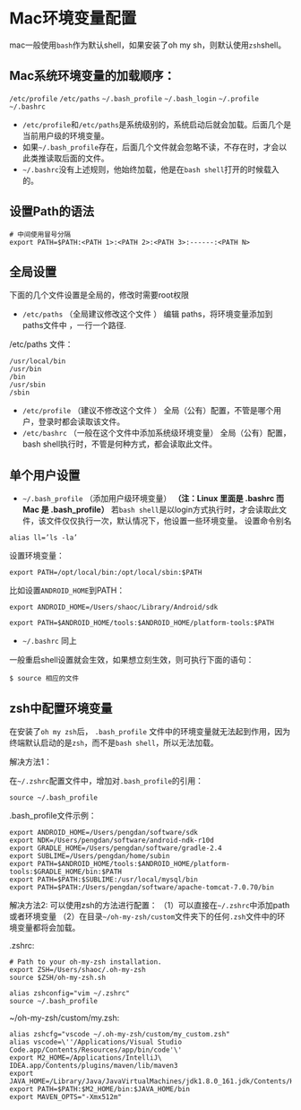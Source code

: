 # Mac环境变量配置

mac一般使用`bash`作为默认shell，如果安装了oh my sh，则默认使用`zsh`shell。

## Mac系统环境变量的加载顺序：

`/etc/profile`
`/etc/paths`
`~/.bash_profile`
`~/.bash_login`
`~/.profile`
`~/.bashrc`

- `/etc/profile`和`/etc/paths`是系统级别的，系统启动后就会加载。后面几个是当前用户级的环境变量。
- 如果`~/.bash_profile`存在，后面几个文件就会忽略不读，不存在时，才会以此类推读取后面的文件。
- `~/.bashrc`没有上述规则，他始终加载，他是在`bash shell`打开的时候载入的。

## 设置Path的语法

```
# 中间使用冒号分隔
export PATH=$PATH:<PATH 1>:<PATH 2>:<PATH 3>:------:<PATH N>
```

## 全局设置

下面的几个文件设置是全局的，修改时需要root权限

- `/etc/paths` （全局建议修改这个文件 ）
  编辑 paths，将环境变量添加到 paths文件中 ，一行一个路径.

/etc/paths 文件：

```
/usr/local/bin
/usr/bin
/bin
/usr/sbin
/sbin
```

- `/etc/profile` （建议不修改这个文件 ）
  全局（公有）配置，不管是哪个用户，登录时都会读取该文件。
- `/etc/bashrc` （一般在这个文件中添加系统级环境变量）
  全局（公有）配置，bash shell执行时，不管是何种方式，都会读取此文件。

## 单个用户设置

- `~/.bash_profile` （添加用户级环境变量）
  **（注：Linux 里面是 .bashrc 而 Mac 是 .bash_profile）**
  若`bash shell`是以login方式执行时，才会读取此文件，该文件仅仅执行一次，默认情况下，他设置一些环境变量。
  设置命令别名

```
alias ll=’ls -la’
```

设置环境变量：

```
export PATH=/opt/local/bin:/opt/local/sbin:$PATH
```

比如设置`ANDROID_HOME`到PATH：

```
export ANDROID_HOME=/Users/shaoc/Library/Android/sdk

export PATH=$ANDROID_HOME/tools:$ANDROID_HOME/platform-tools:$PATH
```

- `~/.bashrc` 同上

一般重启shell设置就会生效，如果想立刻生效，则可执行下面的语句：

```
$ source 相应的文件
```

## zsh中配置环境变量

在安装了`oh my zsh`后， `.bash_profile` 文件中的环境变量就无法起到作用，因为终端默认启动的是`zsh`，而不是`bash shell`，所以无法加载。

解决方法1：

在`~/.zshrc`配置文件中，增加对`.bash_profile`的引用：

```
source ~/.bash_profile
```

.bash_profile文件示例：

```
export ANDROID_HOME=/Users/pengdan/software/sdk
export NDK=/Users/pengdan/software/android-ndk-r10d
export GRADLE_HOME=/Users/pengdan/software/gradle-2.4
export SUBLIME=/Users/pengdan/home/subin
export PATH=$ANDROID_HOME/tools:$ANDROID_HOME/platform-tools:$GRADLE_HOME/bin:$PATH
export PATH=$PATH:$SUBLIME:/usr/local/mysql/bin
export PATH=$PATH:/Users/pengdan/software/apache-tomcat-7.0.70/bin
```

解决方法2:
可以使用zsh的方法进行配置：
（1）可以直接在`~/.zshrc`中添加path或者环境变量
（2）在目录`~/oh-my-zsh/custom`文件夹下的任何`.zsh`文件中的环境变量都将会加载。

.zshrc:

```
# Path to your oh-my-zsh installation.
export ZSH=/Users/shaoc/.oh-my-zsh
source $ZSH/oh-my-zsh.sh

alias zshconfig="vim ~/.zshrc"
source ~/.bash_profile
```

~/oh-my-zsh/custom/my.zsh:

```
alias zshcfg="vscode ~/.oh-my-zsh/custom/my_custom.zsh"
alias vscode=\''/Applications/Visual Studio Code.app/Contents/Resources/app/bin/code'\'
export M2_HOME=/Applications/IntelliJ\ IDEA.app/Contents/plugins/maven/lib/maven3
export JAVA_HOME=/Library/Java/JavaVirtualMachines/jdk1.8.0_161.jdk/Contents/Home
export PATH=$PATH:$M2_HOME/bin:$JAVA_HOME/bin
export MAVEN_OPTS="-Xmx512m"
```